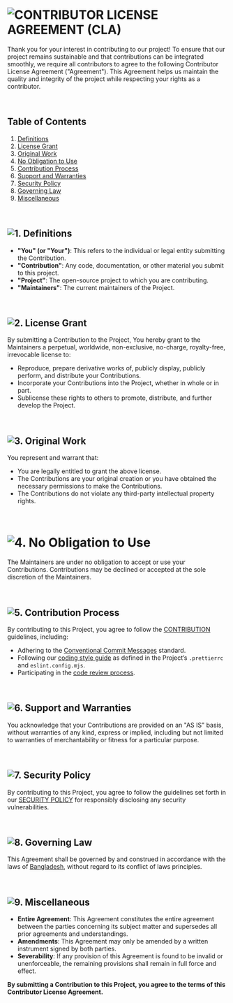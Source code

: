 [//]: # 'CONTRIBUTOR LICENSE AGREEMENT'

# <img loading="lazy" src="https://readme-typing-svg.demolab.com?font=Poppins&weight=700&size=24&duration=1&pause=1&color=EB008B&center=true&vCenter=true&repeat=false&width=500&height=40&lines=CONTRIBUTOR+LICENSE+AGREEMENT+(CLA)" alt="CONTRIBUTOR LICENSE AGREEMENT (CLA)" />

Thank you for your interest in contributing to our project! To ensure that our project remains sustainable and that contributions can be integrated smoothly, we require all contributors to agree to the following Contributor License Agreement ("Agreement"). This Agreement helps us maintain the quality and integrity of the project while respecting your rights as a contributor.

<br/>

## Table of Contents

1. [Definitions](#1-definitions)
2. [License Grant](#2-license-grant)
3. [Original Work](#3-original-work)
4. [No Obligation to Use](#4-no-obligation-to-use)
5. [Contribution Process](#5-contribution-process)
6. [Support and Warranties](#6-support-and-warranties)
7. [Security Policy](#7-security-policy)
8. [Governing Law](#8-governing-law)
9. [Miscellaneous](#9-miscellaneous)

<br/>

[//]: # '## 1. Definitions'

## <img loading="lazy" src="https://readme-typing-svg.demolab.com?font=Poppins&weight=700&size=22&duration=1&pause=1&color=00B8B5¢er=true&vCenter=true&repeat=false&width=140&height=40&lines=1.+Definitions" alt="1. Definitions" id="1-definition" />

-   **"You" (or "Your")**: This refers to the individual or legal entity submitting the Contribution.
-   **"Contribution"**: Any code, documentation, or other material you submit to this project.
-   **"Project"**: The open-source project to which you are contributing.
-   **"Maintainers"**: The current maintainers of the Project.

<br/>

[//]: # '## 2. License Grant'

## <img loading="lazy" src="https://readme-typing-svg.demolab.com?font=Poppins&weight=700&size=22&duration=1&pause=1&color=00B8B5¢er=true&vCenter=true&repeat=false&width=180&height=40&lines=2.+License+Grant" alt="2. License Grant" id="2-license-grant" />

By submitting a Contribution to the Project, You hereby grant to the Maintainers a perpetual, worldwide, non-exclusive, no-charge, royalty-free, irrevocable license to:

-   Reproduce, prepare derivative works of, publicly display, publicly perform, and distribute your Contributions.
-   Incorporate your Contributions into the Project, whether in whole or in part.
-   Sublicense these rights to others to promote, distribute, and further develop the Project.

<br/>

[//]: # '## 3. Original Work'

## <img loading="lazy" src="https://readme-typing-svg.demolab.com?font=Poppins&weight=700&size=22&duration=1&pause=1&color=00B8B5¢er=true&vCenter=true&repeat=false&width=185&height=40&lines=3.+Original+Work" alt="3. Original Work" id="3-original-work" />

You represent and warrant that:

-   You are legally entitled to grant the above license.
-   The Contributions are your original creation or you have obtained the necessary permissions to make the Contributions.
-   The Contributions do not violate any third-party intellectual property rights.

<br/>

[//]: # '## 4. No Obligation to Use'

# <img loading="lazy" src="https://readme-typing-svg.demolab.com?font=Poppins&weight=700&size=22&duration=1&pause=1&color=00B8B5¢er=true&vCenter=true&repeat=false&width=260&height=40&lines=4.+No+Obligation+to+Use" alt="4. No Obligation to Use" id="4-no-obligation-to-use" />

The Maintainers are under no obligation to accept or use your Contributions. Contributions may be declined or accepted at the sole discretion of the Maintainers.

<br/>

[//]: # '## 5. Contribution Process'

## <img loading="lazy" src="https://readme-typing-svg.demolab.com?font=Poppins&weight=700&size=22&duration=1&pause=1&color=00B8B5¢er=true&vCenter=true&repeat=false&width=265&height=40&lines=5.+Contribution+Process" alt="5. Contribution Process" id="5-contribution-process" />

By contributing to this Project, you agree to follow the [CONTRIBUTION](CONTRIBUTION.md) guidelines, including:

-   Adhering to the [Conventional Commit Messages](https://gist.github.com/montasim/694610e53305bab2cf9070004bef81e6) standard.
-   Following our [coding style guide](CONTRIBUTION.md#2-guidelines) as defined in the Project’s `.prettierrc` and `eslint.config.mjs`.
-   Participating in the [code review process](CONTRIBUTION.md#3-code-review-process).

<br/>

[//]: # '## 6. Support and Warranties'

## <img loading="lazy" src="https://readme-typing-svg.demolab.com?font=Poppins&weight=700&size=22&duration=1&pause=1&color=00B8B5¢er=true&vCenter=true&repeat=false&width=300&height=40&lines=6.+Support+and+Warranties" alt="6. Support and Warranties" id="6-support-and-warranties" />

You acknowledge that your Contributions are provided on an "AS IS" basis, without warranties of any kind, express or implied, including but not limited to warranties of merchantability or fitness for a particular purpose.

<br/>

[//]: # '## 7. Security Policy'

## <img loading="lazy" src="https://readme-typing-svg.demolab.com?font=Poppins&weight=700&size=22&duration=1&pause=1&color=00B8B5¢er=true&vCenter=true&repeat=false&width=190&height=40&lines=7.+Security+Policy" alt="7. Security Policy" id="7-security-policy" />

By contributing to this Project, you agree to follow the guidelines set forth in our [SECURITY POLICY](SECURITY.md) for responsibly disclosing any security vulnerabilities.

<br/>

[//]: # '## 8. Governing Law'

## <img loading="lazy" src="https://readme-typing-svg.demolab.com?font=Poppins&weight=700&size=22&duration=1&pause=1&color=00B8B5¢er=true&vCenter=true&repeat=false&width=195&height=40&lines=8.+Governing+Law" alt="8. Governing Law" id="8-governing-law" />

This Agreement shall be governed by and construed in accordance with the laws of [Bangladesh](), without regard to its conflict of laws principles.

<br/>

[//]: # '## 9. Miscellaneous'

## <img loading="lazy" src="https://readme-typing-svg.demolab.com?font=Poppins&weight=700&size=22&duration=1&pause=1&color=00B8B5¢er=true&vCenter=true&repeat=false&width=190&height=40&lines=9.+Miscellaneous" alt="9. Miscellaneous" id="9-miscellaneous" />

-   **Entire Agreement**: This Agreement constitutes the entire agreement between the parties concerning its subject matter and supersedes all prior agreements and understandings.
-   **Amendments**: This Agreement may only be amended by a written instrument signed by both parties.
-   **Severability**: If any provision of this Agreement is found to be invalid or unenforceable, the remaining provisions shall remain in full force and effect.

**By submitting a Contribution to this Project, you agree to the terms of this Contributor License Agreement.**
